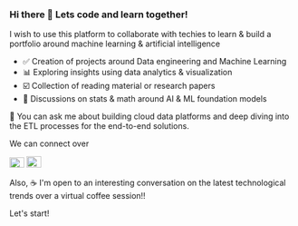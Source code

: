 ### Hi there 👋 Lets code and learn together!

<!--
**Sursha/Sursha** is a ✨ _special_ ✨ repository because its `README.md` (this file) appears on your GitHub profile.
Here are some ideas to get you started:
- 🔭 I’m currently working on ...
- 🌱 I’m currently learning ...
- 👯 I’m looking to collaborate on ...
- 🤔 I’m looking for help with ...
- 💬 Ask me about ...
- 📫 How to reach me: ...
- 😄 Pronouns: ...
- ⚡ Fun fact: ...
-->
<!-- > **"Learn, Create & Grow"** -->

I wish to use this platform to collaborate with techies to learn & build a portfolio around machine learning & artificial intelligence

- ✅ Creation of projects around Data engineering and Machine Learning
- 📊 Exploring insights using data analytics & visualization
- ☑️ Collection of reading material or research papers
- 📌 Discussions on stats & math around AI & ML foundation models

💬 You can ask me about building cloud data platforms and deep diving into the ETL processes for the end-to-end solutions.
  
We can connect over

[<img width="26" height="18" alt="G" src="https://github.com/Sursha/Sursha/assets/37812615/35231a50-0b4e-4230-9690-a08234a98c29">](mailto:dataaienthusiast@gmail.com)
[<img width="26" height="20" alt="X" src="https://github.com/Sursha/Sursha/assets/37812615/9be037a8-cb6e-464d-aec2-4a349c0d80be">](https://twitter.com/data_ai_newbie)

Also, ☕ I'm open to an interesting conversation on the latest technological trends over a virtual coffee session!!

Let's start!

